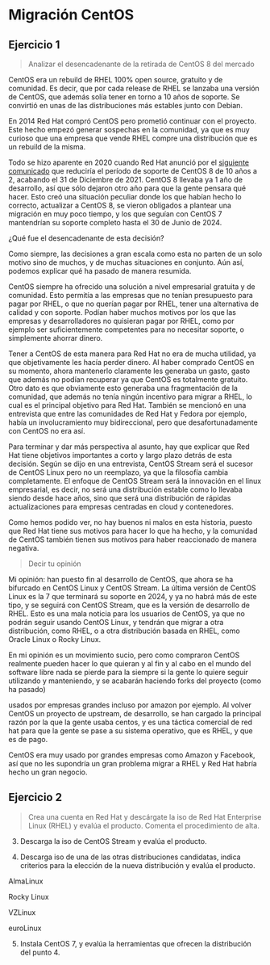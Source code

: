 # Migración CentOS

## Ejercicio 1

> Analizar el desencadenante de la retirada de CentOS 8 del mercado

CentOS era un rebuild de RHEL 100% open source, gratuito y de comunidad. Es decir, que por cada release de RHEL se lanzaba una versión de CentOS, que además solía tener en torno a 10 años de soporte. Se convirtió en unas de las distribuciones más estables junto con Debian.

En 2014 Red Hat compró CentOS pero prometió continuar con el proyecto. Este hecho empezó generar sospechas en la comunidad, ya que es muy curioso que una empresa que vende RHEL compre una distribución que es un rebuild de la misma.

Todo se hizo aparente en 2020 cuando Red Hat anunció por el [siguiente comunicado](https://lists.centos.org/pipermail/centos-announce/2020-December/048208.html) que reduciría el período de soporte de CentOS 8 de 10 años a 2, acabando el 31 de Diciembre de 2021. CentOS 8 llevaba ya 1 año de desarrollo, así que sólo dejaron otro año para que la gente pensara qué hacer. Esto creó una situación peculiar donde los que habían hecho lo correcto, actualizar a CentOS 8, se vieron obligados a plantear una migración en muy poco tiempo, y los que seguían con CentOS 7 mantendrían su soporte completo hasta el 30 de Junio de 2024.

¿Qué fue el desencadenante de esta decisión?

Como siempre, las decisiones a gran escala como esta no parten de un solo motivo sino de muchos, y de muchas situaciones en conjunto. Aún así, podemos explicar qué ha pasado de manera resumida.

CentOS siempre ha ofrecido una solución a nivel empresarial gratuita y de comunidad. Esto permitía a las empresas que no tenían presupuesto para pagar por RHEL, o que no querían pagar por RHEL, tener una alternativa de calidad y con soporte. Podían haber muchos motivos por los que las empresas y desarrolladores no quisieran pagar por RHEL, como por ejemplo ser suficientemente competentes para no necesitar soporte, o simplemente ahorrar dinero.

Tener a CentOS de esta manera para Red Hat no era de mucha utilidad, ya que objetivamente les hacía perder dinero. Al haber comprado CentOS en su momento, ahora mantenerlo claramente les generaba un gasto, gasto que además no podían recuperar ya que CentOS es totalmente gratuito. Otro dato es que obviamente esto generaba una fragmentación de la comunidad, que además no tenía ningún incentivo para migrar a RHEL, lo cual es el principal objetivo para Red Hat. También se mencionó en una entrevista que entre las comunidades de Red Hat y Fedora por ejemplo, había un involucramiento muy bidireccional, pero que desafortunadamente con CentOS no era así.

Para terminar y dar más perspectiva al asunto, hay que explicar que Red Hat tiene objetivos importantes a corto y largo plazo detrás de esta decisión. Según se dijo en una entrevista, CentOS Stream será el sucesor de CentOS Linux pero no un reemplazo, ya que la filosofía cambia completamente. El enfoque de CentOS Stream será la innovación en el linux empresarial, es decir, no será una distribución estable como lo llevaba siendo desde hace años, sino que será una distribución de rápidas actualizaciones para empresas centradas en cloud y contenedores.

Como hemos podido ver, no hay buenos ni malos en esta historia, puesto que Red Hat tiene sus motivos para hacer lo que ha hecho, y la comunidad de CentOS también tienen sus motivos para haber reaccionado de manera negativa.

> Decir tu opinión

Mi opinión: han puesto fin al desarrollo de CentOS, que ahora se ha bifurcado en CentOS Linux y CentOS Stream. La última versión de CentOS Linux es la 7 que terminará su soporte en 2024, y ya no habrá más de este tipo, y se seguirá con CentOS Stream, que es la versión de desarrollo de RHEL. Esto es una mala noticia para los usuarios de CentOS, ya que no podrán seguir usando CentOS Linux, y tendrán que migrar a otra distribución, como RHEL, o a otra distribución basada en RHEL, como Oracle Linux o Rocky Linux.




En mi opinión es un movimiento sucio, pero como compraron CentOS realmente pueden hacer lo que quieran y al fin y al cabo en el mundo del software libre nada se pierde para la siempre si la gente lo quiere seguir utilizando y manteniendo, y se acabarán haciendo forks del proyecto (como ha pasado)


usados por empresas grandes incluso por amazon por ejemplo. Al volver CentOS un proyecto de upstream, de desarrollo, se han cargado la principal razón por la que la gente usaba centos, y es una táctica comercial de red hat para que la gente se pase a su sistema operativo, que es RHEL, y que es de pago.


CentOS era muy usado por grandes empresas como Amazon y Facebook, así que no les supondría un gran problema migrar a RHEL y Red Hat habría hecho un gran negocio.






## Ejercicio 2

> Crea una cuenta en Red Hat y descárgate la iso de Red Hat Enterprise Linux (RHEL) y evalúa el producto. Comenta el procedimiento de alta.














3. Descarga la iso de CentOS Stream y evalúa el producto.






4. Descarga iso de una de las otras distribuciones candidatas, indica criterios para la elección de la nueva distribución y evalúa el producto.



AlmaLinux

Rocky Linux

VZLinux

euroLinux




5. Instala CentOS 7, y evalúa la herramientas que ofrecen la distribución del punto 4.













## 


```shell
```

![]()
